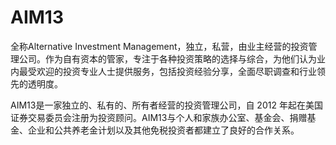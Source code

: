 # AIM13

全称Alternative Investment Management，独立，私营，由业主经营的投资管理公司。作为自有资本的管家，专注于各种投资策略的选择与综合，为他们认为业内最受欢迎的投资专业人士提供服务，包括投资经验分享，全面尽职调查和行业领先的透明度。

AIM13是一家独立的、私有的、所有者经营的投资管理公司，自 2012 年起在美国证券交易委员会注册为投资顾问。AIM13与个人和家族办公室、基金会、捐赠基金、企业和公共养老金计划以及其他免税投资者都建立了良好的合作关系。
